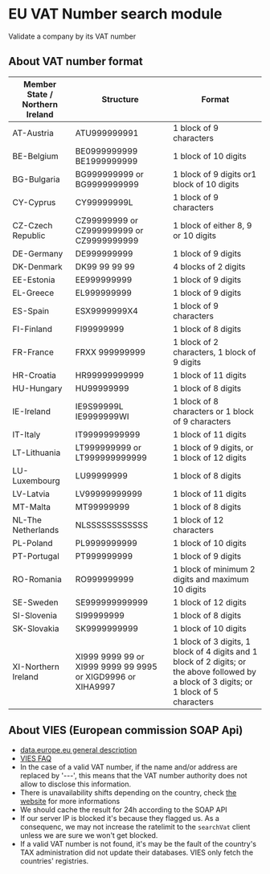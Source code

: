 # EU VAT Number search module

Validate a company by its VAT number

## About VAT number format

Member State / Northern Ireland | Structure	|	Format
--------------------------------|-----------|----------
AT-Austria 	|	ATU999999991 	|	1 block of 9 characters
BE-Belgium 	|	BE0999999999 BE1999999999 	|	1 block of 10 digits
BG-Bulgaria 	|	BG999999999 or BG9999999999 	|	1 block of 9 digits or1 block of 10 digits
CY-Cyprus 	|	CY99999999L 	|	1 block of 9 characters
CZ-Czech Republic 	|	CZ99999999 or CZ999999999 or CZ9999999999	|	1 block of either 8, 9 or 10 digits
DE-Germany 	|	DE999999999 	|	1 block of 9 digits
DK-Denmark 	|	DK99 99 99 99 	|	4 blocks of 2 digits
EE-Estonia 	|	EE999999999 	|	1 block of 9 digits
EL-Greece 	|	EL999999999 	|	1 block of 9 digits
ES-Spain 	|	ESX9999999X4 	|	1 block of 9 characters
FI-Finland 	|	FI99999999 	|	1 block of 8 digits
FR-France 	|	FRXX 999999999 	|	1 block of 2 characters, 1 block of 9 digits
HR-Croatia 	|	HR99999999999 	|	1 block of 11 digits
HU-Hungary 	|	HU99999999 	|	1 block of 8 digits
IE-Ireland 	|	IE9S99999L IE9999999WI 	|	1 block of 8 characters or 1 block of 9 characters
IT-Italy 	|	IT99999999999 	|	1 block of 11 digits
LT-Lithuania 	|	LT999999999 or LT999999999999 	|	1 block of 9 digits, or 1 block of 12 digits
LU-Luxembourg 	|	LU99999999 	|	1 block of 8 digits
LV-Latvia 	|	LV99999999999 	|	1 block of 11 digits
MT-Malta 	|	MT99999999 	|	1 block of 8 digits
NL-The Netherlands 	|	NLSSSSSSSSSSSS 	|	1 block of 12 characters
PL-Poland 	|	PL9999999999 	|	1 block of 10 digits
PT-Portugal 	|	PT999999999 	|	1 block of 9 digits
RO-Romania 	|	RO999999999 	|	1 block of minimum 2 digits and maximum 10 digits
SE-Sweden 	|	SE999999999999 	|	1 block of 12 digits
SI-Slovenia 	|	SI99999999 	|	1 block of 8 digits
SK-Slovakia 	|	SK9999999999 	|	1 block of 10 digits
XI-Northern Ireland 	|	XI999 9999 99 or XI999 9999 99 9995 or XIGD9996 or XIHA9997 	|	1 block of 3  digits, 1 block of 4 digits and 1 block of 2 digits; or the above followed by a block of 3 digits; or 1 block of 5 characters

## About VIES (European commission SOAP Api)

- [data.europe.eu general description](https://data.europa.eu/data/datasets/vies-vat-information-exchange-system?locale=en)
- [VIES FAQ](https://ec.europa.eu/taxation_customs/vies/faq.html)
- In the case of a valid VAT number, if the name and/or address are replaced by '---', this means that the VAT number authority does not allow to disclose this information.
- There is unavailability shifts depending on the country, check [the website](https://ec.europa.eu/taxation_customs/vies/help.html) for more informations
- We should cache the result for 24h according to the SOAP API
- If our server IP is blocked it's because they flagged us. As a consequenc, we may not increase the ratelimit to the `searchVat` client unless we are sure we won't get blocked.
- If a valid VAT number is not found, it's may be the fault of the country's TAX administration did not update their databases. VIES only fetch the countries' registries.
